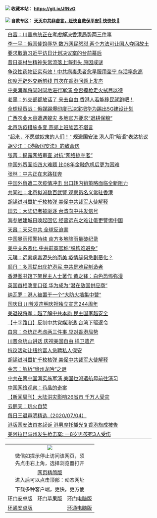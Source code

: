  #### <img src="https://img.icons8.com/color/48/000000/check-all.png"/> 收藏本站： https://git.io/JfNvO 

 #### <img src="https://img.icons8.com/color/48/000000/check-all.png"/> 自救专区： [天灭中共非虚言，赶快自救保平安🍎 快快快 📩](https://github.com/pwgy/td/blob/master/README.md)

 
 
<table>  

<tr><td colspan="2" align="left"><a href="https://dwkts8awlbkd7.cloudfront.net/?name=c1194119&key=jdhvxawhshihitwk&from=gy1">白宫：川普总统正在考虑解决香港局势两三件事</a></td></tr>
<tr><td colspan="2" align="left"><a href="https://dwkts8awlbkd7.cloudfront.net/?name=c1194122&key=jdhvxawhshihitwk&from=gy1">李一平：俄国使馆辱华 数万网民怒怼 两个方法可让国人夺回故土</a></td></tr>
<tr><td colspan="2" align="left"><a href="https://dwkts8awlbkd7.cloudfront.net/?name=c1194124&key=jdhvxawhshihitwk&from=gy1">要求取消习近平访日计划决议案的台前幕后</a></td></tr>
<tr><td colspan="2" align="left"><a href="https://dwkts8awlbkd7.cloudfront.net/?name=c1194111&key=jdhvxawhshihitwk&from=gy1">昔日高材生精神失常流落上海街头 原因成谜</a></td></tr>
<tr><td colspan="2" align="left"><a href="https://dwkts8awlbkd7.cloudfront.net/?name=c1194131&key=jdhvxawhshihitwk&from=gy1">争议性药物证实有效！中共病毒患者愈早服用奎宁 存活率愈高</a></td></tr>
<tr><td colspan="2" align="left"><a href="https://dwkts8awlbkd7.cloudfront.net/?name=c1194120&key=jdhvxawhshihitwk&from=gy1">印度开辟外交新前线 首次在香港问题上发声</a></td></tr>
<tr><td colspan="2" align="left"><a href="https://dwkts8awlbkd7.cloudfront.net/?name=c1194098&key=jdhvxawhshihitwk&from=gy1">中美海军将同时同地进行军演 会否擦枪走火拭目以待</a></td></tr>
<tr><td colspan="2" align="left"><a href="https://dwkts8awlbkd7.cloudfront.net/?name=c1194128&key=jdhvxawhshihitwk&from=gy1">老黑：外交部都放话了 来去自由 香港人若能移民就跑吧！</a></td></tr>
<tr><td colspan="2" align="left"><a href="https://dwkts8awlbkd7.cloudfront.net/?name=c1194130&key=jdhvxawhshihitwk&from=gy1">全球经贸战：俄媒踢爆印度已决定把华为踢出5G建设计划</a></td></tr>
<tr><td colspan="2" align="left"><a href="https://dwkts8awlbkd7.cloudfront.net/?name=c1194133&key=jdhvxawhshihitwk&from=gy1">广西农业大县遭遇蝗灾 多地官方要求“退耕保粮”</a></td></tr>
<tr><td colspan="2" align="left"><a href="https://dwkts8awlbkd7.cloudfront.net/?name=c1194117&key=jdhvxawhshihitwk&from=gy1">北京防疫措施多变 燕郊上班族苦不堪言</a></td></tr>
<tr><td colspan="2" align="left"><a href="https://dwkts8awlbkd7.cloudfront.net/?name=c1194099&key=jdhvxawhshihitwk&from=gy1">&quot;起来，不愿做奴隶的人们！&quot; 规避国安法 港人用“暗语”表达抗议</a></td></tr>
<tr><td colspan="2" align="left"><a href="https://dwkts8awlbkd7.cloudfront.net/?name=c1194139&key=jdhvxawhshihitwk&from=gy1">胡少江：《港版国安法》的致命伤</a></td></tr>
<tr><td colspan="2" align="left"><a href="https://dwkts8awlbkd7.cloudfront.net/?name=c1194121&key=jdhvxawhshihitwk&from=gy1">张菁：揭露网络审查 对抗“网络掠夺者”</a></td></tr>
<tr><td colspan="2" align="left"><a href="https://dwkts8awlbkd7.cloudfront.net/?name=c1194103&key=jdhvxawhshihitwk&from=gy1">中国外贸面临四大难题 比08年金融危机后更为困难</a></td></tr>
<tr><td colspan="2" align="left"><a href="https://dwkts8awlbkd7.cloudfront.net/?name=c1194146&key=jdhvxawhshihitwk&from=gy1">张林：中共正在末路狂奔</a></td></tr>
<tr><td colspan="2" align="left"><a href="https://dwkts8awlbkd7.cloudfront.net/?name=c1194113&key=jdhvxawhshihitwk&from=gy1">中国外贸遭二次疫情冲击 出口转内销策略面临全新阻力</a></td></tr>
<tr><td colspan="2" align="left"><a href="https://dwkts8awlbkd7.cloudfront.net/?name=c1194129&key=jdhvxawhshihitwk&from=gy1">共同社：北京拟派数百武警 观察员名义常驻香港</a></td></tr>
<tr><td colspan="2" align="left"><a href="https://dwkts8awlbkd7.cloudfront.net/?name=c1194116&key=jdhvxawhshihitwk&from=gy1">胡锡进叫嚣扩千枚核弹 美促中共裁军大使解释</a></td></tr>
<tr><td colspan="2" align="left"><a href="https://dwkts8awlbkd7.cloudfront.net/?name=c1194138&key=jdhvxawhshihitwk&from=gy1">田云：大陆记者被驱逐 台湾向中共发信号</a></td></tr>
<tr><td colspan="2" align="left"><a href="https://dwkts8awlbkd7.cloudfront.net/?name=c1194123&key=jdhvxawhshihitwk&from=gy1">海参崴建城日唤起回忆 经营远东之难让俄更警惕中国</a></td></tr>
<tr><td colspan="2" align="left"><a href="https://dwkts8awlbkd7.cloudfront.net/?name=c1194137&key=jdhvxawhshihitwk&from=gy1">天昌：天灭中共 全球反迫害</a></td></tr>
<tr><td colspan="2" align="left"><a href="https://dwkts8awlbkd7.cloudfront.net/?name=c1194101&key=jdhvxawhshihitwk&from=gy1">中国暴雨预警持续 南方多地降雨量破纪录</a></td></tr>
<tr><td colspan="2" align="left"><a href="https://dwkts8awlbkd7.cloudfront.net/?name=c1194144&key=jdhvxawhshihitwk&from=gy1">美中关系恶化 中共前高官称“脱钩难避免”</a></td></tr>
<tr><td colspan="2" align="left"><a href="https://dwkts8awlbkd7.cloudfront.net/?name=c1194112&key=jdhvxawhshihitwk&from=gy1">元璞：远离病毒源头的南美 疫情缘何急剧恶化？</a></td></tr>
<tr><td colspan="2" align="left"><a href="https://dwkts8awlbkd7.cloudfront.net/?name=c1194134&key=jdhvxawhshihitwk&from=gy1">颜丹：多国提出庇护港民 中共是难民制造者</a></td></tr>
<tr><td colspan="2" align="left"><a href="https://dwkts8awlbkd7.cloudfront.net/?name=c1194100&key=jdhvxawhshihitwk&from=gy1">香港图书馆下架民主人士著作 黄之锋：白色恐怖弥漫</a></td></tr>
<tr><td colspan="2" align="left"><a href="https://dwkts8awlbkd7.cloudfront.net/?name=c1194102&key=jdhvxawhshihitwk&from=gy1">英国首相改变口径 华为成为“潜在敌国供应商”</a></td></tr>
<tr><td colspan="2" align="left"><a href="https://dwkts8awlbkd7.cloudfront.net/?name=c1194145&key=jdhvxawhshihitwk&from=gy1">纳瓦罗：港人被置于一个“大防火墙集中营”</a></td></tr>
<tr><td colspan="2" align="left"><a href="https://dwkts8awlbkd7.cloudfront.net/?name=c1194115&key=jdhvxawhshihitwk&from=gy1">国庆日 川普发声明庆祝独立宣言244周年</a></td></tr>
<tr><td colspan="2" align="left"><a href="https://dwkts8awlbkd7.cloudfront.net/?name=c1194136&key=jdhvxawhshihitwk&from=gy1">美退役将军：越了解中共本质 民主国家越安全</a></td></tr>
<tr><td colspan="2" align="left"><a href="https://dwkts8awlbkd7.cloudfront.net/?name=c1194109&key=jdhvxawhshihitwk&from=gy1">【十字路口】反制中共党媒渗透 台湾下驱逐令</a></td></tr>
<tr><td colspan="2" align="left"><a href="https://dwkts8awlbkd7.cloudfront.net/?name=c1194135&key=jdhvxawhshihitwk&from=gy1">白宫：总统正考虑两三件事 应对香港局势</a></td></tr>
<tr><td colspan="2" align="left"><a href="https://dwkts8awlbkd7.cloudfront.net/?name=c1194114&key=jdhvxawhshihitwk&from=gy1">川普总统山讲话 庆祝美国自由 捍卫遗产</a></td></tr>
<tr><td colspan="2" align="left"><a href="https://dwkts8awlbkd7.cloudfront.net/?name=c1194118&key=jdhvxawhshihitwk&from=gy1">抗议活动让纽约富人急聘私人保安</a></td></tr>
<tr><td colspan="2" align="left"><a href="https://dwkts8awlbkd7.cloudfront.net/?name=c1194110&key=jdhvxawhshihitwk&from=gy1">胡锡进叫嚣扩千枚核弹 美促中共裁军大使解释</a></td></tr>
<tr><td colspan="2" align="left"><a href="https://dwkts8awlbkd7.cloudfront.net/?name=c1194151&key=jdhvxawhshihitwk&from=gy1">金言：解析“贵州龙吟”之谜</a></td></tr>
<tr><td colspan="2" align="left"><a href="https://dwkts8awlbkd7.cloudfront.net/?name=c1194156&key=jdhvxawhshihitwk&from=gy1">中共在南中国海实施军演 美国也派遣航母前往演习</a></td></tr>
<tr><td colspan="2" align="left"><a href="https://dwkts8awlbkd7.cloudfront.net/?name=c1194158&key=jdhvxawhshihitwk&from=gy1">中国网络观察：苟晶的奇案</a></td></tr>
<tr><td colspan="2" align="left"><a href="https://dwkts8awlbkd7.cloudfront.net/?name=c1194153&key=jdhvxawhshihitwk&from=gy1">【新闻周刊】大陆洪灾影响26省市 千万人受灾</a></td></tr>
<tr><td colspan="2" align="left"><a href="https://dwkts8awlbkd7.cloudfront.net/?name=c1194152&key=jdhvxawhshihitwk&from=gy1">云鹤天：玩火自焚</a></td></tr>
<tr><td colspan="2" align="left"><a href="https://dwkts8awlbkd7.cloudfront.net/?name=c1194150&key=jdhvxawhshihitwk&from=gy1">每日三退声明精选（2020/07/04）</a></td></tr>
<tr><td colspan="2" align="left"><a href="https://dwkts8awlbkd7.cloudfront.net/?name=c1194154&key=jdhvxawhshihitwk&from=gy1">港版国安法首案起诉 港男摩托插光复香港旗成被告</a></td></tr>
<tr><td colspan="2" align="left"><a href="https://dwkts8awlbkd7.cloudfront.net/?name=c1194157&key=jdhvxawhshihitwk&from=gy1">美阿拉巴马州发生枪击案: 一8岁男孩死3人受伤</a></td></tr>


  </table>
  
  <table>
  <tr>
    <td colspan="3" align="center"><img src="https://cdn.jsdelivr.net/gh/opipe/up/oGate65.jpg"/></td>
  </tr>
  <tr>
    <td colspan="3" align="center">微信如提示停止访问该网页，须<br/>先点击右上角，选择浏览器打开</td>
  <tr>
  <tr>
    <td colspan="3" align="center"><a href="https://gitcdn.xyz/cdn/otiny/up/master/show005.htm">网页精简版</a><br/>进入后可以点击顶部：动态网址</td>
  </tr>
  <tr>
    <td colspan="3" align="center">下载多种客户端，更快，更方便</td>
  <tr>
  <tr>
    <td align="center"><a href="https://cdn.jsdelivr.net/gh/opipe/up/oGatea.apk">环门安卓版</a></td>
    <td align="center"><a href="https://x.co/odisk">环门苹果版</a></td>
    <td align="center"><a href="https://cdn.jsdelivr.net/gh/opipe/up/oGate.zip">环门电脑版</a></td>
  </tr>
  <tr>
    <td align="center"><a href="https://cdn.jsdelivr.net/gh/opipe/up/oPipe.apk">环通安卓版</a></td>
    <td align="center"></td>
    <td align="center"><a href="https://raw.githubusercontent.com/opipe/up/master/oPipe.zip">环通电脑版</a></td>
  </tr>
  
</table>
